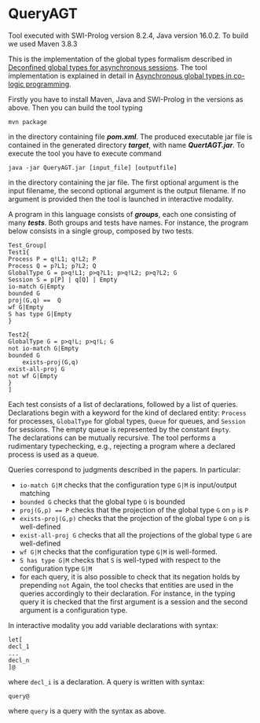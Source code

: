 # QueryAGT

Tool executed with SWI-Prolog version 8.2.4, Java version 16.0.2. To build we used Maven 3.8.3

This is the implementation of the global types formalism described in [Deconfined global types for asynchronous sessions](https://link.springer.com/chapter/10.1007/978-3-030-78142-2_3). The tool implementation is explained in detail in [Asynchronous global types in co-logic programming](https://link.springer.com/chapter/10.1007/978-3-030-78142-2_9).

Firstly you have to install Maven, Java and SWI-Prolog in the versions as above. Then you can build the tool typing


    mvn package


in the directory containing file ***pom.xml***. The produced executable jar file is contained in the generated directory ***target***, with name ***QuertAGT.jar***.
To execute the tool you have to execute command


    java -jar QueryAGT.jar [input_file] [outputfile]


in the directory containing the jar file. The first optional argument is the input filename, the second optional argument is the output filename. If no argument is provided then the tool is launched in interactive modality.

A program in this language consists of ***groups***, each one consisting of many ***tests***. Both groups and tests have names. 
For instance, the program below consists in a single group, composed by two tests. 



    Test_Group[
    Test1{
    Process P = q!L1; q!L2; P
    Process Q = p?L1; p?L2; Q
    GlobalType G = p>q!L1; p>q?L1; p>q!L2; p>q?L2; G
    Session S = p[P] | q[Q] | Empty
    io-match G|Empty
    bounded G
    proj(G,q) ==  Q
    wf G|Empty
    S has type G|Empty
    }

    Test2{
    GlobalType G = p>q!L; p>q!L; G
    not io-match G|Empty
    bounded G
        exists-proj(G,q)
    exist-all-proj G
    not wf G|Empty
    }
    ]



Each test consists of a list of declarations, followed by a list of queries. Declarations begin with a keyword for the kind of declared entity: `Process` for processes, `GlobalType` for global types, `Queue` for queues, and `Session` for sessions.
 The empty queue is represented by the constant `Empty`.  
The declarations can be mutually recursive. The tool performs a rudimentary typechecking, e.g., rejecting a program where a declared process is used as a queue. 

Queries correspond to judgments described in the papers. In particular:
* `io-match G|M` checks that the configuration type `G|M` is input/output matching
* `bounded G` checks that the global type `G` is bounded
*  `proj(G,p) == P` checks that the projection of the global type `G` on `p` is `P`
* `exists-proj(G,p)` checks that the projection of the global type `G` on `p` is well-defined
* `exist-all-proj G` checks that all the projections of the global type `G` are well-defined
* `wf G|M` checks that the configuration type `G|M` is well-formed.
* `S has type G|M` checks that `S` is well-typed with respect to the  configuration type `G|M`
*  for each query, it is also possible to check that its negation holds by prepending `not`
Again, the tool checks that entities are used in the queries accordingly to their declaration. For instance, in the typing query it is checked that the first argument is a session and the second argument is a configuration type.


In interactive modality you add variable declarations with syntax:


    let[
    decl_1
    ...
    decl_n
    ]@


where `decl_i` is a declaration. A query is written with syntax:


    query@



where `query` is a query with the syntax as above.
